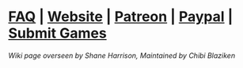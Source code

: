 [**FAQ**](https://github.com/the-expanse/SideQuest/wiki/FAQ) |
[**Website**](https://sidequestvr.com) |
[**Patreon**](https://www.patreon.com/TheExpanseVR) |
[**Paypal**](https://www.paypal.com/cgi-bin/webscr?cmd=_s-xclick&hosted_button_id=744A6C394Q8JG&source=url) |
[**Submit Games**](https://github.com/the-expanse/SideQuest/wiki/Submit-Games)
====
###### Wiki page overseen by Shane Harrison, Maintained by Chibi Blaziken